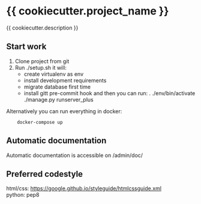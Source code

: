 {{ cookiecutter.project_name }}
==============================

{{ cookiecutter.description }}

## Start work
1. Clone project from git
2. Run
        ./setup.sh
   it will:
     - create virtualenv as env
     - install development requirements
     - migrate database first time
     - install gitt pre-commit hook
   and then you can run:
     . ./env/bin/activate
     ./manage.py runserver_plus

  Alternatively you can run everything in docker:

        docker-compose up

## Automatic documentation
Automatic documentation is accessible on /admin/doc/

## Preferred codestyle
html/css: https://google.github.io/styleguide/htmlcssguide.xml  
python: pep8
